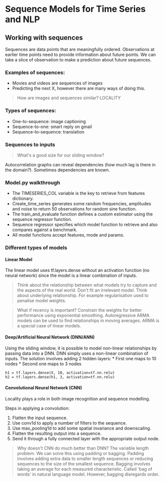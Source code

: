 # Sequence Models for Time Series and NLP

## Working with sequences

Sequences are data points that are meaningfully ordered. Observations at earlier time points need to provide information about future points. We can take a slice of observation to make a prediction about future sequences.

### Examples of sequences:
* Movies and videos are sequences of images
* Predicting the next X, however there are many ways of doing this.

> How are images and sequences similar? LOCALITY 

### Types of sequences:
* One-to-sequence: image captioning
* Sequence-to-one: smart reply on gmail
* Sequence-to-sequence: translation

### Sequences to inputs

> What's a good size for our sliding window? 

Autocorrelation graphs can reveal dependencies (how much lag is there in the domain?). Sometimes dependencies are known.

### Model.py walkthrough

* The TIMESERIES_COL variable is the key to retrieve from features dictionary. 
* Create_time_series generates some random frequencies, amplitudes and noise to return 50 observations for random sine function.
* The train_and_evaluate function defines a custom estimator using the sequence regressor function. 
* Sequence regressor specifies which model function to retrieve and also compares against a benchmark. 
* All model functions accept features, mode and params. 

### Different types of models

#### Linear Model

The linear model uses tf.layers.dense without an activation function (no neural network) since the model is a linear combination of inputs. 

> Think about the relationship between what models try to capture and the aspects of the real world. Don't fit an irrelevant model. Think about underlying relationship. For example regularisation used to penalise model weights. 

> What if recency is important? Constrain the weights for better performance using exponential smoothing. Autoregressive ARMA models can be used to find relationships in moving averages. ARMA is a special case of linear models. 

#### Deep/Artificial Neural Network (DNN/ANN)

Using the sliding window, it is possible to model non-linear relationships by passing data into a DNN. DNN simply uses a non-linear combination of inputs. The solution involves adding 2 hidden layers:
    * First one maps to 10 nodes
    * Second one maps to 3 nodes

```
h1 = tf.layers.dense(X, 10, activation=tf.nn.relu)
h2 = tf.layers.dense(h1, 3, activation=tf.nn.relu)
```

#### Convolutional Neural Network (CNN)

Locality plays a role in both image recognition and sequence modelling. 

Steps in applying a convolution:
1. Flatten the input sequence.
2. Use conv1d to apply a number of filters to the sequence.
3. Use max_pooling1d to add some spatial invariance and downscaling.
4. Flatten the resulting output into a sequence.
5. Send it through a fully connected layer with the appropriate output node.

> Why doesn't CNN do much better than DNN?
The variable length problem. We can solve this using padding or bagging. Padding involves adding extra data to smaller length sequences or reducing sequences to the size of the smallest sequence. Bagging involves taking an average for each measured characteristic. Called 'bag of words' in natural language model. However, bagging disregards order. 
